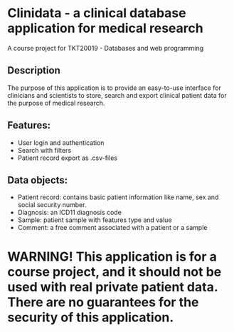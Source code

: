 # Clinidata - a clinical database application for medical research
A course project for TKT20019 - Databases and web programming

## Description
The purpose of this application is to provide an easy-to-use interface for clinicians and scientists to store, search and export clinical patient data for the purpose of medical research.

## Features:
 - User login and authentication
 - Search with filters
 - Patient record export as .csv-files
   
## Data objects:
 - Patient record: contains basic patient information like name, sex and social security number.
 - Diagnosis: an ICD11 diagnosis code
 - Sample: patient sample with features type and value
 - Comment: a free comment associated with a patient or a sample

# <b> WARNING! This application is for a course project, and it should not be used with real private patient data. There are no guarantees for the security of this application. </b>
